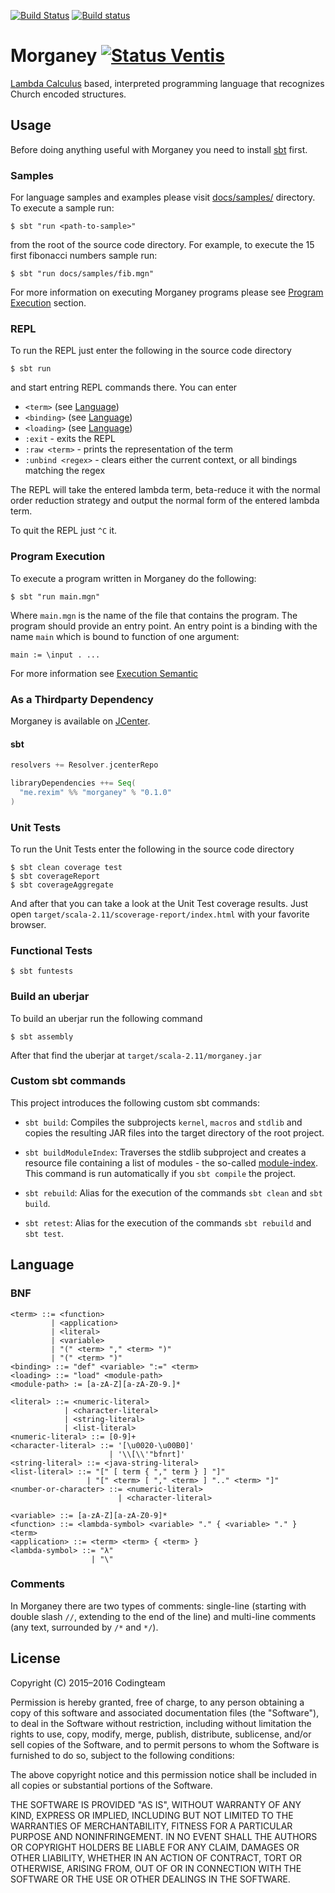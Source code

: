 [![Build Status](https://travis-ci.org/morganey-lang/Morganey.svg?branch=master)](https://travis-ci.org/morganey-lang/Morganey)
[![Build status](https://ci.appveyor.com/api/projects/status/8gdrv2hsu2xd3vir/branch/master?svg=true)](https://ci.appveyor.com/project/rexim/morganey/branch/master)

# Morganey [![Status Ventis](https://img.shields.io/badge/status-ventis-yellow.svg)](https://github.com/ForNeVeR/andivionian-status-classifier)

[Lambda Calculus][wiki-lambda-calculus] based, interpreted programming
language that recognizes Church encoded structures.

## Usage ##

Before doing anything useful with Morganey you need to install
[sbt][scala-sbt] first.

### Samples ###

For language samples and examples please visit [docs/samples/][samples-dir] directory. To execute a sample run:

```console
$ sbt "run <path-to-sample>"
```

from the root of the source code directory. For example, to execute the 15 first fibonacci numbers sample run:

```console
$ sbt "run docs/samples/fib.mgn"
```

For more information on executing Morganey programs please see [Program Execution](#program-execution) section.

### REPL ###

To run the REPL just enter the following in the source code directory

```console
$ sbt run
```

and start entring REPL commands there. You can enter

- `<term>` (see [Language](#language))
- `<binding>` (see [Language](#language))
- `<loading>` (see [Language](#language))
- `:exit` - exits the REPL
- `:raw <term>` - prints the representation of the term
- `:unbind <regex>` - clears either the current context, or all bindings matching the regex

The REPL will take the entered lambda term, beta-reduce it with the
normal order reduction strategy and output the normal form of the
entered lambda term.

To quit the REPL just `^C` it.

### Program Execution ###

To execute a program written in Morganey do the following:

```console
$ sbt "run main.mgn"
```

Where `main.mgn` is the name of the file that contains the
program. The program should provide an entry point. An entry point is
a binding with the name `main` which is bound to function of one
argument:

    main := \input . ...

For more information see [Execution Semantic][execution-semantic]

### As a Thirdparty Dependency ###

Morganey is available on [JCenter][jcenter].

#### sbt ####

```scala
resolvers += Resolver.jcenterRepo

libraryDependencies ++= Seq(
  "me.rexim" %% "morganey" % "0.1.0"
)
```

### Unit Tests ###

To run the Unit Tests enter the following in the source code directory

```console
$ sbt clean coverage test
$ sbt coverageReport
$ sbt coverageAggregate
```

And after that you can take a look at the Unit Test coverage
results. Just open `target/scala-2.11/scoverage-report/index.html`
with your favorite browser.

### Functional Tests ###

```console
$ sbt funtests
```

### Build an uberjar ###

To build an uberjar run the following command

```console
$ sbt assembly
```

After that find the uberjar at `target/scala-2.11/morganey.jar`

### Custom sbt commands ###

This project introduces the following custom sbt commands:

- `sbt build`: Compiles the subprojects `kernel`, `macros` and
  `stdlib` and copies the resulting JAR files into the target directory
  of the root project.

- `sbt buildModuleIndex`: Traverses the stdlib subproject and creates
  a resource file containing a list of modules - the so-called
  [module-index]. This command is run automatically if you `sbt
  compile` the project.

- `sbt rebuild`: Alias for the execution of the commands `sbt clean`
  and `sbt build`.

- `sbt retest`: Alias for the execution of the commands `sbt rebuild`
  and `sbt test`.

## Language ##

### BNF ###

    <term> ::= <function>
             | <application>
             | <literal>
             | <variable>
             | "(" <term> "," <term> ")"
             | "(" <term> ")"
    <binding> ::= "def" <variable> ":=" <term>
    <loading> ::= "load" <module-path>
    <module-path> := [a-zA-Z][a-zA-Z0-9.]*

    <literal> ::= <numeric-literal>
                | <character-literal>
                | <string-literal>
                | <list-literal>
    <numeric-literal> ::= [0-9]+
    <character-literal> ::= '[\u0020-\u00B0]'
                          | '\\[\\'"bfnrt]'
    <string-literal> ::= <java-string-literal>
    <list-literal> ::= "[" [ term { "," term } ] "]"
                     | "[" <term> [ "," <term> ] ".." <term> "]"
    <number-or-character> ::= <numeric-literal>
                            | <character-literal>

    <variable> ::= [a-zA-Z][a-zA-Z0-9]*
    <function> ::= <lambda-symbol> <variable> "." { <variable> "." } <term>
    <application> ::= <term> <term> { <term> }
    <lambda-symbol> ::= "λ"
                      | "\"

### Comments ###

In Morganey there are two types of comments: single-line (starting
with double slash `//`, extending to the end of the line) and
multi-line comments (any text, surrounded by `/*` and `*/`).

## License ##

Copyright (C) 2015–2016 Codingteam

Permission is hereby granted, free of charge, to any person obtaining
a copy of this software and associated documentation files (the
"Software"), to deal in the Software without restriction, including
without limitation the rights to use, copy, modify, merge, publish,
distribute, sublicense, and/or sell copies of the Software, and to
permit persons to whom the Software is furnished to do so, subject to
the following conditions:

The above copyright notice and this permission notice shall be
included in all copies or substantial portions of the Software.

THE SOFTWARE IS PROVIDED "AS IS", WITHOUT WARRANTY OF ANY KIND,
EXPRESS OR IMPLIED, INCLUDING BUT NOT LIMITED TO THE WARRANTIES OF
MERCHANTABILITY, FITNESS FOR A PARTICULAR PURPOSE AND
NONINFRINGEMENT. IN NO EVENT SHALL THE AUTHORS OR COPYRIGHT HOLDERS BE
LIABLE FOR ANY CLAIM, DAMAGES OR OTHER LIABILITY, WHETHER IN AN ACTION
OF CONTRACT, TORT OR OTHERWISE, ARISING FROM, OUT OF OR IN CONNECTION
WITH THE SOFTWARE OR THE USE OR OTHER DEALINGS IN THE SOFTWARE.

[wiki-lambda-calculus]: https://en.wikipedia.org/wiki/Lambda_calculus
[scala-sbt]: http://www.scala-sbt.org/
[execution-semantic]: https://github.com/rexim/Morganey/wiki/Execution-Mode-Semantic
[samples-dir]: docs/samples/
[jcenter]: https://bintray.com/morganey-lang/maven/morganey
[module-index]: https://github.com/morganey-lang/Morganey/blob/master/docs/MorganeyIndex.md

<!-- waffles eaten: 19 -->
